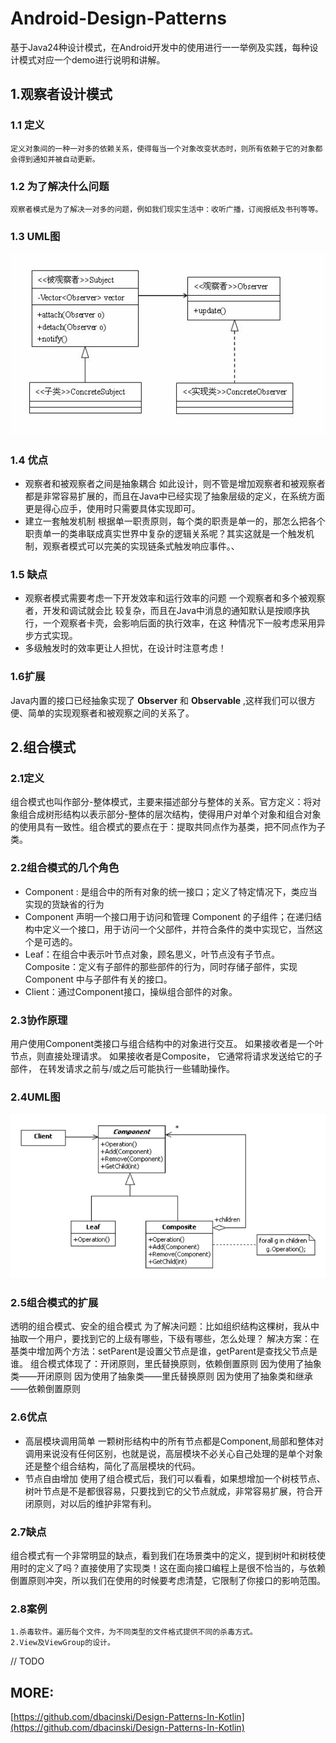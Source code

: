 # Android-Design-Patterns

基于Java24种设计模式，在Android开发中的使用进行一一举例及实践，每种设计模式对应一个demo进行说明和讲解。

## 1.观察者设计模式

### 1.1 定义

	定义对象间的一种一对多的依赖关系，使得每当一个对象改变状态时，则所有依赖于它的对象都会得到通知并被自动更新。

### 1.2 为了解决什么问题

	观察者模式是为了解决一对多的问题，例如我们现实生活中：收听广播，订阅报纸及书刊等等。

### 1.3 UML图

![image](https://github.com/xinpengfei520/Android-Design-Patterns/blob/master/images/observer1.png)

### 1.4 优点

 - 观察者和被观察者之间是抽象耦合
   如此设计，则不管是增加观察者和被观察者都是非常容易扩展的，而且在Java中已经实现了抽象层级的定义，在系统方面更是得心应手，使用时只需要具体实现即可。
 - 建立一套触发机制
   根据单一职责原则，每个类的职责是单一的，那怎么把各个职责单一的类串联成真实世界中复杂的逻辑关系呢？其实这就是一个触发机制，观察者模式可以完美的实现链条式触发响应事件。、

### 1.5 缺点

 - 观察者模式需要考虑一下开发效率和运行效率的问题
  一个观察者和多个被观察者，开发和调试就会比   较复杂，而且在Java中消息的通知默认是按顺序执行，一个观察者卡壳，会影响后面的执行效率，在这 种情况下一般考虑采用异步方式实现。
 - 多级触发时的效率更让人担忧，在设计时注意考虑！

### 1.6扩展

Java内置的接口已经抽象实现了 **Observer** 和 **Observable** ,这样我们可以很方便、简单的实现观察者和被观察之间的关系了。
	
## 2.组合模式

### 2.1定义

组合模式也叫作部分-整体模式，主要来描述部分与整体的关系。官方定义：将对象组合成树形结构以表示部分-整体的层次结构，使得用户对单个对象和组合对象的使用具有一致性。组合模式的要点在于：提取共同点作为基类，把不同点作为子类。

### 2.2组合模式的几个角色

 - Component : 是组合中的所有对象的统一接口；定义了特定情况下，类应当实现的货缺省的行为
 - Component 声明一个接口用于访问和管理 Component 的子组件；在递归结构中定义一个接口，用于访问一个父部件，并符合条件的类中实现它，当然这个是可选的。
 - Leaf：在组合中表示叶节点对象，顾名思义，叶节点没有子节点。
Composite：定义有子部件的那些部件的行为，同时存储子部件，实现 Component 中与子部件有关的接口。
 - Client：通过Component接口，操纵组合部件的对象。

### 2.3协作原理

用户使用Component类接口与组合结构中的对象进行交互。 如果接收者是一个叶节点，则直接处理请求。 如果接收者是Composite， 它通常将请求发送给它的子部件， 在转发请求之前与/或之后可能执行一些辅助操作。

### 2.4UML图

![image](https://github.com/xinpengfei520/Android-Design-Patterns/blob/master/images/combine.png)

### 2.5组合模式的扩展

透明的组合模式、安全的组合模式
为了解决问题：比如组织结构这棵树，我从中抽取一个用户，要找到它的上级有哪些，下级有哪些，怎么处理？ 
解决方案：在基类中增加两个方法：setParent是设置父节点是谁，getParent是查找父节点是谁。
组合模式体现了：开闭原则，里氏替换原则，依赖倒置原则 
因为使用了抽象类——开闭原则 
因为使用了抽象类——里氏替换原则 
因为使用了抽象类和继承——依赖倒置原则

### 2.6优点

 - 高层模块调用简单
   一颗树形结构中的所有节点都是Component,局部和整体对调用来说没有任何区别，也就是说，高层模块不必关心自己处理的是单个对象还是整个组合结构，简化了高层模块的代码。
 - 节点自由增加
   使用了组合模式后，我们可以看看，如果想增加一个树枝节点、树叶节点是不是都很容易，只要找到它的父节点就成，非常容易扩展，符合开闭原则，对以后的维护非常有利。

### 2.7缺点

组合模式有一个非常明显的缺点，看到我们在场景类中的定义，提到树叶和树枝使用时的定义了吗？直接使用了实现类！这在面向接口编程上是很不恰当的，与依赖倒置原则冲突，所以我们在使用的时候要考虑清楚，它限制了你接口的影响范围。

### 2.8案例

	1.杀毒软件。遍历每个文件，为不同类型的文件格式提供不同的杀毒方式。
	2.View及ViewGroup的设计。

// TODO

## MORE:

[https://github.com/dbacinski/Design-Patterns-In-Kotlin](https://github.com/dbacinski/Design-Patterns-In-Kotlin)